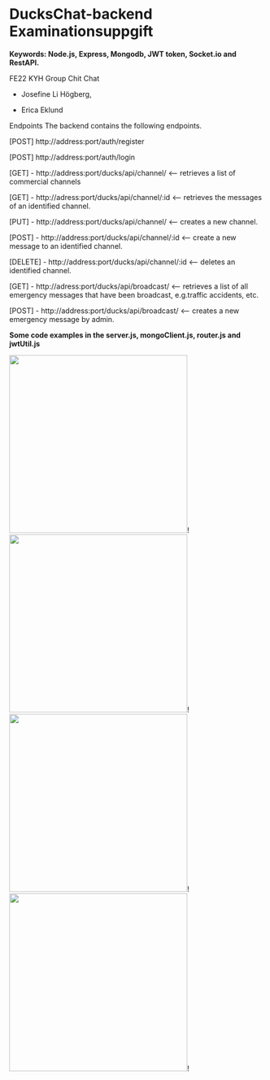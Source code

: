 # DucksChat-backend Examinationsuppgift 
**Keywords: Node.js, Express, Mongodb, JWT token, Socket.io and RestAPI.**

FE22 KYH Group Chit Chat

* Josefine Li Högberg,

* Erica Eklund

Endpoints
The backend contains the following endpoints. 

[POST] http://address:port/auth/register

[POST] http://address:port/auth/login

[GET] - http://address:port/ducks/api/channel/ <-- retrieves a list of commercial channels

[GET] - http://adress:port/ducks/api/channel/:id <-- retrieves the messages of an identified channel.

[PUT] - http://address:port/ducks/api/channel/ <-- creates a new channel. 

[POST] - http://address:port/ducks/api/channel/:id <-- create a new message to an identified channel.

[DELETE] - http://address:port/ducks/api/channel/:id <-- deletes an identified channel.

[GET] - http://adress:port/ducks/api/broadcast/ <-- retrieves a list of all emergency messages that have been broadcast, e.g.traffic accidents, etc. 

[POST] - http://address:port/ducks/api/broadcast/ <-- creates a new emergency message by admin.

**Some code examples in the server.js, mongoClient.js, router.js and jwtUtil.js**

<img width="350" src="https://user-images.githubusercontent.com/97985695/232014401-972f5a2d-310d-49de-8987-702d604b5458.png">!
<img width="350" src="https://user-images.githubusercontent.com/97985695/232014497-3c2d0f0e-e7c0-474a-a577-6e28a60d9cb9.png">!
<img width="350" src="https://user-images.githubusercontent.com/97985695/232014518-16ee9981-9277-4e6c-9145-9e87688ed48a.png">!
<img width="350" src="https://user-images.githubusercontent.com/97985695/232015099-b98a2e98-15c7-4cd6-b405-84d23d025b89.png">!


